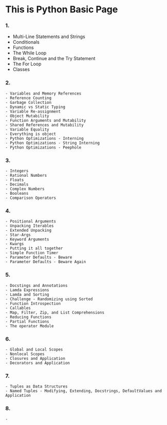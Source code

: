 # This is Python Basic Page

### 1.

- Multi-Line Statements and Strings
- Conditionals
- Functions
- The While Loop
- Break, Continue and the Try Statement
- The For Loop
- Classes

### 2.
    - Variables and Memory References
    - Reference Counting
    - Garbage Collection
    - Dynamic vs Static Typing
    - Variable Re-assignment
    - Object Mutability
    - Function Arguments and Mutability
    - Shared References and Mutability
    - Variable Equality
    - Everything is object
    - Python Optimizations - Interning
    - Python Optimizations - String Interning
    - Python Optimizations - Peephole
    
### 3.
    - Integers
    - Rational Numbers
    - Floats
    - Decimals
    - Complex Numbers
    - Booleans
    - Comparison Operators
    
### 4. 
    - Positional Arguments
    - Unpacking Iterables
    - Extended Unpacking
    - Star-Args
    - Keyword Arguments
    - Kwargs
    - Putting it all together
    - Simple Function Timer
    - Parameter Defaults - Beware
    - Parameter Defaults - Beware Again
    
### 5. 
    - Docstings and Annotations
    - Lamda Expressions
    - Lamda and Sorting
    - Challenge - Randomizing using Sorted
    - Function Introspection
    - Callables
    - Map, Filter, Zip, and List Comprehensions
    - Reducing Functions
    - Partial Functions
    - The operator Module
    
### 6. 
    - Global and Local Scopes
    - Nonlocal Scopes
    - Closures and Application
    - Decorators and Application
    
### 7.
    - Tuples as Data Structures
    - Named Tuples - Modifying, Extending, Docstrings, DefaultValues and Application

### 8.
    - 
